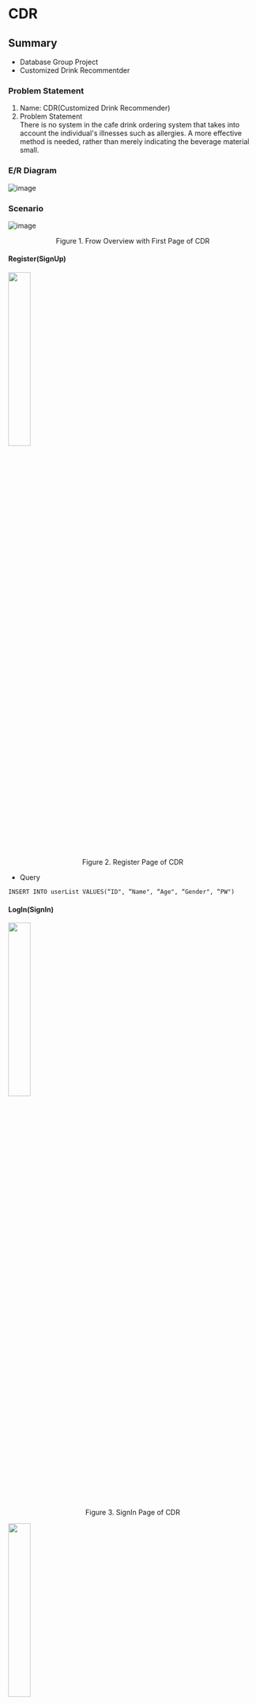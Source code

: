 # CDR

## Summary
- Database Group Project
- Customized Drink Recommentder

### Problem Statement
1. Name: CDR(Customized Drink Recommender)
2. Problem Statement    
There is no system in the cafe drink ordering system that takes into
account the individual's illnesses such as allergies. A more effective
method is needed, rather than merely indicating the beverage material
small.

### E/R Diagram
![image](https://user-images.githubusercontent.com/28642467/104868968-181e5f00-5988-11eb-86f8-bf6873213bbb.png)

### Scenario
![image](https://user-images.githubusercontent.com/28642467/104869022-413eef80-5988-11eb-8f5a-daefbf0fc893.png)

<p align="center">Figure 1. Frow Overview with First Page of CDR</p>

#### Register(SignUp)
<img src = "https://user-images.githubusercontent.com/28642467/104869206-c924f980-5988-11eb-92fd-73d7f5a72664.png" width="30%" height="30%">
<p align="center">Figure 2. Register Page of CDR</p>

- Query
```
INSERT INTO userList VALUES(“ID", “Name", “Age", “Gender", “PW")
```

#### LogIn(SignIn)
  <img src = "https://user-images.githubusercontent.com/28642467/104869385-40f32400-5989-11eb-8c16-64cebcc26837.png" width="30%" height="30%">
  <p align="center">Figure 3. SignIn Page of CDR</p>
  <img src = "https://user-images.githubusercontent.com/28642467/104869491-831c6580-5989-11eb-9346-e20a5f97861d.png" width="30%" height="30%">
  <p align="center">Figure 4. Incorrect ID & PW</p>
    <img src = "https://user-images.githubusercontent.com/28642467/104869563-b3fc9a80-5989-11eb-85d6-9002cb64a326.png" width="30%" height="30%">
  <p align="center">Figure 5. Correct ID & PW</p>
  
- Query
  ```
  SELECT user_id, user_name, age, gender FROMuserList WHERE user_id=“ID" AND passwd=“PW"
  ```
  
#### My Page
 <img src = "https://user-images.githubusercontent.com/28642467/104869719-08077f00-598a-11eb-8145-66efd1ea5e3c.png" width="80%" height="80%">
  <p align="center">Figure 6. User My Page of CDR</p>
  
- Query
  - My Info
  - Picked List
  ```
  SELECT b.drink_id, a.drink_name FROM drink a INNER JOIN pickedList b ON a.drink_id=b.drink_id INNER JOIN userList c ON c.user_id=b.user_id WHERE (c.user_name= ‘name’)
  ```
  - Ordered List
  - Add Disease
  ```
  INSERT INTO sufferList(user_id, disease_id) VALUES( ‘ID’, ‘diseaseID’)
  ```
  - Check Disease
  ```
  SELECT disease_id, disease_name FROM diseasetable WHERE disease_id IN (SELECT disease_id FROM sufferList WHERE user_id=‘ID’)
  ```
  - Delete Disease
  ```
  DELETE FROM sufferList WHERE disease_id=‘diseaseID’ AND user_id=‘ID’
  ```
  - Change Password
  ```
  UPDATE userList SET passwd='newPW' WHERE user_id='ID'
  ```
  
#### Choose Drink
 <img src = "https://user-images.githubusercontent.com/28642467/104869997-b8758300-598a-11eb-8f8a-bf175a9fedc9.png" width="30%" height="30%">
  <p align="center">Figure 7. Choose Drink Page of CDR</p>
  
- Query
  - Cafe
  ```
  SELECT * FROM drink INNER JOIN drinkandcafe ON drink.drink_id = drinkandcafe.drink_id WHERE drinkanSELECT * FROM drink INNER JOIN drinkandcafe ON drink.drink_id = drinkandcafe.drink_id WHERE drinkandcafe.cafe_id = 1; 
  ```
  - New
  ```
  SELECT drink_name, price, temparature FROM drink WHERE release_date LIKE ‘%18/5%’ OR release_date LIKE ‘%18/4%’ OR release_date LIKE ‘%18/3%’ ;
  ```
  - Drink Recommand
  ```
  Next Page – Selection of Search Condition
  ```
 <img src = "https://user-images.githubusercontent.com/28642467/104870287-74cf4900-598b-11eb-91ab-b8b4ba3ae62c.png" width="30%" height="30%">
  <p align="center">Figure 8. Choose Custome Drink Page of CDR</p>
  
- Query
```
SELECT * FROM drink 
JOIN recipe ON recipe.drink_id = drink.drink_i JOIN ingredientslist
ON recipe.ingredient_name = ingredientslist.ingredient_name 
JOIN orderedList ON orderedList.drink_id = drink.drink_id
JOIN userList ON orderedList.user_id = userList.user_id
WHERE season = 'Winter' AND drink.price >=1500 AND drink.price
<= 5000 AND userList.gender = 'F' AND userList.age >= 50 AND
userList.age < 60 AND recipe.ingredient_name = 'Espresso'
GROUP BY orderedList.drink_id ORDER BY count DESC
```
#### Choose Option
- Choose Options using disease filter or not
<img src = "https://user-images.githubusercontent.com/28642467/104870448-e4453880-598b-11eb-83d4-dd72a13895ac.png" width="80%" height="80%">
<p align="center">Figure 9. Choose Options Page of CDR</p>

<img src = "https://user-images.githubusercontent.com/28642467/104870786-ab599380-598c-11eb-9796-da5b797dceea.png" width="30%" height="30%">
<p align="center">Figure 10. Choose Options Case 1 Page of CDR</p>

- Case 1) User choose options by their own preference
  - If disease filter is OFF
  ```
  SELECT choose_id FROM chooseList WHERE option1=‘caramelSyrup’ AND option2=’javaChip’ AND option3=’whippingCream’;
  ```
  - Else if disease filter if ON
  ```
  SELECT option_name FROM optionCauseList WHERE disease_id=1;
  ```
  ```
  SELECT * FROM optionList WHERE option_name <> ‘shot’ AND option_name <> ‘cinnamonSyrup’;
  ```
  ```
  CREATE OR REPLACE VIEW myDisease AS SELECT disease_id FROM sufferList WHERE user_id=1;
  ```

- Case 2) user choose options among the recommend List
<img src = "https://user-images.githubusercontent.com/28642467/104871389-41da8480-598e-11eb-9b62-bcada65c9389.png" width="80%" height="80%">
<p align="center">Figure 11. Choose Options Case 2(If disease filter is OFF) Page of CDR</p>

  - If disease filter is OFF,
  ```
  SELECT choose_id from (SELECT * FROM orderedList ORDER BY count DESC)t WHERE drink_id=4 LIMIT 5;
  ```
 <img src = "https://user-images.githubusercontent.com/28642467/104871636-ec52a780-598e-11eb-8eb2-e7899461e64f.png" width="80%" height="80%">
<p align="center">Figure 12. Choose Options Case 2(If disease filter is ON) Page of CDR</p>

  - Else if disease filter in ON
  ```
  CREATE OR REPLACE VIEW descOrderedListView AS SELECT * FROM
  orderedList ORDER BY count DESC;
  ```
  ```
  CREATE OR REPLACE VIEW tempChooseListView AS SELECT choose_id,
  option1, option2, option3, FROM chooseList WHERE choose_id=1 OR choose_id=5;
  ```
  ```
  SELECT choose_id FROM tempChooseListView WHERE option1<>’shot’ AND
  option1<>’cinnamonSyrup' AND option2<>'shot' AND option2<>'cinnamonSyrup'
  AND option3<>'shot' AND option3<>'cinnamonSyrup
  ```
  
  #### Order Drink
  <img src = "https://user-images.githubusercontent.com/28642467/104871675-0f7d5700-598f-11eb-88f5-a0890af4934d.png" width="40%" height="40%">
<p align="center">Figure 13. Choose Options Case 2(If disease filter is ON) Page of CDR</p>

- Query
```
CREATE OR REPLACE VIEW myDisease AS SELECT disease_id FROM sufferList WHERE user_id=‘ID’
```
```
SELECT SUM(IF("null" IN (option1), 0, 1))+SUM(IF("null" IN (option2), 0, 1))+SUM(IF("null" IN (option3), 0, 1)) AS SUM FROM chooseList WHERE choose_id=‘ChooseID’;
```
```
UPDATE orderedList SET count=‘count+1’ WHERE user_id=‘ID’ AND drink_id=‘DrinkID’ AND choose_id=‘ChooseID’;
```
